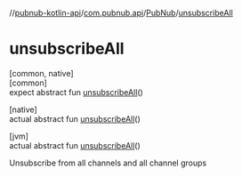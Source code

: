 //[pubnub-kotlin-api](../../../index.md)/[com.pubnub.api](../index.md)/[PubNub](index.md)/[unsubscribeAll](unsubscribe-all.md)

# unsubscribeAll

[common, native]\
[common]\
expect abstract fun [unsubscribeAll](unsubscribe-all.md)()

[native]\
actual abstract fun [unsubscribeAll](unsubscribe-all.md)()

[jvm]\
actual abstract fun [unsubscribeAll](unsubscribe-all.md)()

Unsubscribe from all channels and all channel groups

